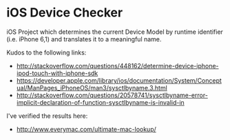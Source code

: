 iOS Device Checker
==================

iOS Project which determines the current Device Model by runtime identifier (i.e. iPhone 6,1) and translates it to a meaningful name.

Kudos to the following links:

- http://stackoverflow.com/questions/448162/determine-device-iphone-ipod-touch-with-iphone-sdk
- https://developer.apple.com/library/ios/documentation/System/Conceptual/ManPages_iPhoneOS/man3/sysctlbyname.3.html
- http://stackoverflow.com/questions/20578741/sysctlbyname-error-implicit-declaration-of-function-sysctlbyname-is-invalid-in

I've verified the results here:
- http://www.everymac.com/ultimate-mac-lookup/
